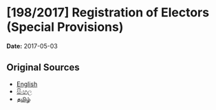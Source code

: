# [198/2017] Registration of Electors (Special Provisions)

**Date:** 2017-05-03

## Original Sources

- [English](https://documents.gov.lk/view/bills/2017/5/198-2017_E.pdf)
- [සිංහල](https://documents.gov.lk/view/bills/2017/5/198-2017_S.pdf)
- [தமிழ்](https://documents.gov.lk/view/bills/2017/5/198-2017_T.pdf)
